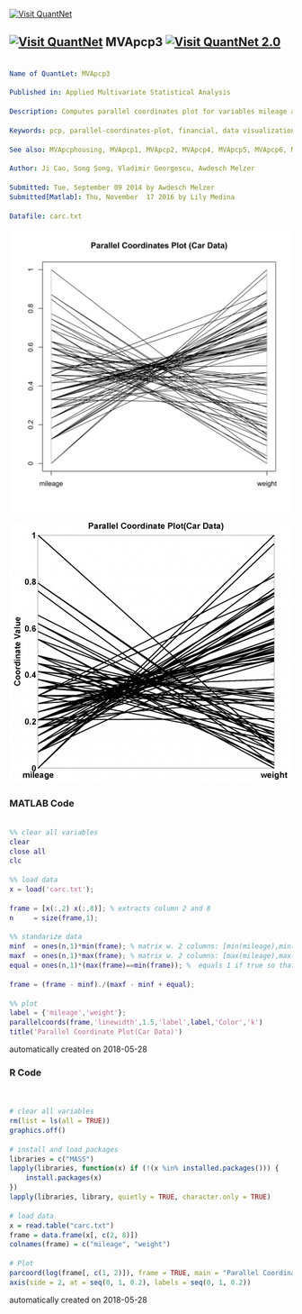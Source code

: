 [<img src="https://github.com/QuantLet/Styleguide-and-FAQ/blob/master/pictures/banner.png" width="888" alt="Visit QuantNet">](http://quantlet.de/)

## [<img src="https://github.com/QuantLet/Styleguide-and-FAQ/blob/master/pictures/qloqo.png" alt="Visit QuantNet">](http://quantlet.de/) **MVApcp3** [<img src="https://github.com/QuantLet/Styleguide-and-FAQ/blob/master/pictures/QN2.png" width="60" alt="Visit QuantNet 2.0">](http://quantlet.de/)

```yaml

Name of QuantLet: MVApcp3

Published in: Applied Multivariate Statistical Analysis

Description: Computes parallel coordinates plot for variables mileage and weight of the car data set.

Keywords: pcp, parallel-coordinates-plot, financial, data visualization, plot, graphical representation

See also: MVApcphousing, MVApcp1, MVApcp2, MVApcp4, MVApcp5, MVApcp6, MVApcp7, MVApcp8

Author: Ji Cao, Song Song, Vladimir Georgescu, Awdesch Melzer

Submitted: Tue, September 09 2014 by Awdesch Melzer
Submitted[Matlab]: Thu, November  17 2016 by Lily Medina

Datafile: carc.txt

```

![Picture1](MVApcp3.png)

![Picture2](MVApcp3_matlab.png)

### MATLAB Code
```matlab

%% clear all variables
clear
close all
clc

%% load data
x = load('carc.txt');

frame = [x(:,2) x(:,8)]; % extracts column 2 and 8 
n     = size(frame,1);

%% standarize data
minf  = ones(n,1)*min(frame); % matrix w. 2 columns: [min(mileage),min(weight)]
maxf  = ones(n,1)*max(frame); % matrix w. 2 columns: [max(mileage),max(weight)]
equal = ones(n,1)*(max(frame)==min(frame)); %  equals 1 if true so that denominator is never equal zero

frame = (frame - minf)./(maxf - minf + equal);

%% plot
label = {'mileage','weight'};
parallelcoords(frame,'linewidth',1.5,'label',label,'Color','k')
title('Parallel Coordinate Plot(Car Data)')

```

automatically created on 2018-05-28

### R Code
```r


# clear all variables
rm(list = ls(all = TRUE))
graphics.off()

# install and load packages
libraries = c("MASS")
lapply(libraries, function(x) if (!(x %in% installed.packages())) {
    install.packages(x)
})
lapply(libraries, library, quietly = TRUE, character.only = TRUE)

# load data
x = read.table("carc.txt")
frame = data.frame(x[, c(2, 8)])
colnames(frame) = c("mileage", "weight")

# Plot
parcoord(log(frame[, c(1, 2)]), frame = TRUE, main = "Parallel Coordinates Plot (Car Data)")
axis(side = 2, at = seq(0, 1, 0.2), labels = seq(0, 1, 0.2)) 

```

automatically created on 2018-05-28
